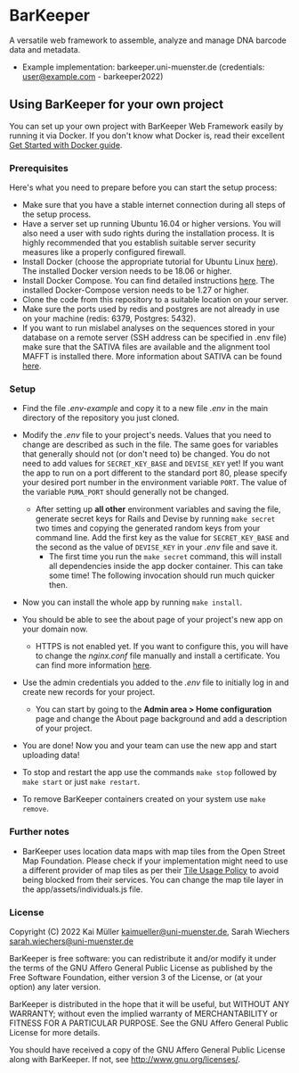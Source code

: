 # BarKeeper

A versatile web framework to assemble, analyze and manage DNA barcode data and metadata.

- Example implementation: barkeeper.uni-muenster.de (credentials: user@example.com - barkeeper2022)

## Using BarKeeper for your own project
You can set up your own project with BarKeeper Web Framework easily by running it via Docker. 
If you don't know what Docker is, read their excellent [Get Started with Docker guide](https://docs.docker.com/get-started/).

### Prerequisites
Here's what you need to prepare before you can start the setup process:
- Make sure that you have a stable internet connection during all steps of the setup process.
- Have a server set up running Ubuntu 16.04 or higher versions. You will also need a user with sudo rights during the installation process. 
It is highly recommended that you establish suitable server security measures like a properly configured firewall.
- Install Docker (choose the appropriate tutorial for Ubuntu Linux [here](https://docs.docker.com/install/)). The installed Docker version needs to be 18.06 or higher.
- Install Docker Compose. You can find detailed instructions [here](https://docs.docker.com/compose/gettingstarted/). 
The installed Docker-Compose version needs to be 1.27 or higher.
- Clone the code from this repository to a suitable location on your server.
- Make sure the ports used by redis and postgres are not already in use on your machine (redis: 6379, Postgres: 5432).
- If you want to run mislabel analyses on the sequences stored in your database on a remote server (SSH address can be specified in .env file)
make sure that the SATIVA files are available and the alignment tool MAFFT is installed there. More information about SATIVA can be found [here](https://github.com/amkozlov/sativa).
  

### Setup
- Find the file *.env-example* and copy it to a new file *.env* in the main directory of the repository you just cloned.
- Modify the *.env* file to your project's needs. Values that you need to change are described as such in the file. 
The same goes for variables that generally should not (or don't need to) be changed.
You do not need to add values for `SECRET_KEY_BASE` and `DEVISE_KEY` yet!
If you want the app to run on a port different to the standard port 80, please specify your desired port number in the 
environment variable `PORT`. The value of the variable `PUMA_PORT` should generally not be changed.
    - After setting up **all other** environment variables and saving the file, generate secret keys for Rails and Devise
     by running `make secret` two times and copying the generated random keys from your command line. 
     Add the first key as the value for `SECRET_KEY_BASE` 
     and the second as the value of `DEVISE_KEY` in your *.env* file and save it.
       - The first time you run the `make secret` command, this will install all dependencies inside the app docker 
       container. This can take some time! The following invocation should run much quicker then.
- Now you can install the whole app by running `make install`.
- You should be able to see the about page of your project's new app on your domain now.
    - HTTPS is not enabled yet. If you want to configure this, you will have to change the *nginx.conf* file manually 
    and install a certificate. You can find more information [here](http://nginx.org/en/docs/http/configuring_https_servers.html).
- Use the admin credentials you added to the *.env* file to initially log in and create new records for your project.
    - You can start by going to the **Admin area > Home configuration** page and change the About page background and 
    add a description of your project.
- You are done! Now you and your team can use the new app and start uploading data!

- To stop and restart the app use the commands `make stop` followed by `make start` or just `make restart`.
- To remove BarKeeper containers created on your system use `make remove`.


### Further notes
- BarKeeper uses location data maps with map tiles from the Open Street Map Foundation. Please check if your 
implementation might need to use a different provider of map tiles as per their 
[Tile Usage Policy](https://operations.osmfoundation.org/policies/tiles/) to avoid being blocked from their services. 
You can change the map tile layer in the app/assets/individuals.js file.

### License

Copyright (C) 2022 Kai Müller <kaimueller@uni-muenster.de>, Sarah Wiechers <sarah.wiechers@uni-muenster.de>

BarKeeper is free software: you can redistribute it and/or modify
it under the terms of the GNU Affero General Public License as
published by the Free Software Foundation, either version 3 of the
License, or (at your option) any later version.

BarKeeper is distributed in the hope that it will be useful,
but WITHOUT ANY WARRANTY; without even the implied warranty of
MERCHANTABILITY or FITNESS FOR A PARTICULAR PURPOSE.  See the
GNU Affero General Public License for more details.

You should have received a copy of the GNU Affero General Public License
along with BarKeeper.  If not, see
<http://www.gnu.org/licenses/>.

